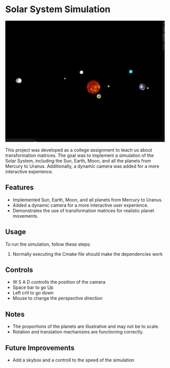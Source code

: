 # Solar System Simulation
![Solar System](projectExample.JPG)

This project was developed as a college assignment to teach us about transformation matrices. The goal was to implement a simulation of the Solar System, including the Sun, Earth, Moon, and all the planets from Mercury to Uranus. Additionally, a dynamic camera was added for a more interactive experience.

## Features

- Implemented Sun, Earth, Moon, and all planets from Mercury to Uranus.
- Added a dynamic camera for a more interactive user experience.
- Demonstrates the use of transformation matrices for realistic planet movements.

## Usage

To run the simulation, follow these steps:

1. Normally executing the Cmake file should make the dependencies work

## Controls

- W S A D controlls the position of the camera
- Space bar to go Up 
- Left crtl to go down
- Mouse to change the perspective direction

## Notes

- The proportions of the planets are illustrative and may not be to scale.
- Rotation and translation mechanisms are functioning correctly.

## Future Improvements

- Add a skybox and a controll to the speed of the simulation


